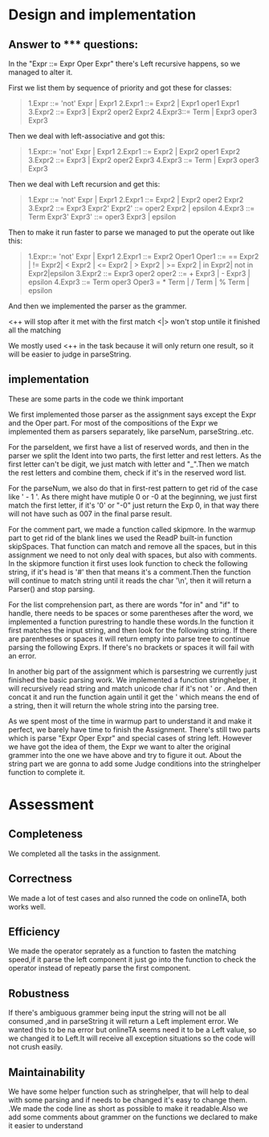 # Design and implementation

## Answer to *** questions:

In the "Expr ::= Expr Oper Expr" there's Left recursive happens, so we managed to alter it. 

First we list them by sequence of priority and got these for classes:

> 1.Expr ::= 'not' Expr | Expr1
> 2.Expr1 ::= Expr2 | Expr1 oper1 Expr1
> 3.Expr2 ::= Expr3 | Expr2 oper2 Expr2
> 4.Expr3::= Term | Expr3 oper3 Expr3

Then we deal with left-associative and got this:

> 1.Expr::= 'not' Expr | Expr1
> 2.Expr1 ::= Expr2 | Expr2 oper1 Expr2
> 3.Expr2 ::= Expr3 | Expr2 oper2 Expr3
> 4.Expr3 ::= Term | Expr3 oper3 Expr3

Then we deal with Left recursion and get this:

> 1.Expr ::= 'not' Expr | Expr1
> 2.Expr1 ::= Expr2 | Expr2 oper2 Expr2
> 3.Expr2 ::= Expr3 Expr2'
> Expr2' ::= oper2 Expr2 | epsilon
> 4.Expr3 ::= Term Expr3'
> Expr3' ::= oper3 Expr3 | epsilon

Then to make it run faster to parse we managed to put the operate out like this:

> 1.Expr::= 'not' Expr | Expr1
> 2.Expr1 ::= Expr2 Oper1
> Oper1 ::= == Expr2 | != Expr2| < Expr2 | <= Expr2 | > Expr2 | >= Expr2 | in Expr2| not in Expr2|epsilon
> 3.Expr2 ::= Expr3 oper2
> oper2 ::= + Expr3 | - Expr3 | epsilon
> 4.Expr3 ::= Term oper3
> Oper3 = * Term | / Term | % Term | epsilon

And then we implemented the parser as the grammer.



<++ will stop after it met with the first match
<|> won't stop untile it finished all the matching

We mostly used <++ in the task because it will only return one result, so it will be easier to judge in parseString.

## implementation

These are some parts in the code we think important 

We first implemented those parser as the assignment says except the Expr and the Oper part. For most of the compositions of the Expr we implemented them as parsers separately, like parseNum, parseString..etc. 

For the parseIdent, we first have a list of reserved words, and then in the parser we split the Ident into two parts, the first letter and rest letters. As the first letter can't be digit, we just match with letter and "_".Then we match the rest letters and combine them, check if it's in the reserved word list. 

For the parseNum, we also do that in first-rest pattern to get rid of the case like 
' -  1 '. As there might have mutiple 0 or -0 at the beginning, we just first match the first letter, if it's '0' or "-0" just return the Exp 0, in that way there will not have such as 007 in the final parse result.

 For the comment part, we made a function called skipmore. In the warmup part to get rid of the blank lines we used the ReadP built-in function skipSpaces. That function can match and remove all the spaces, but in this assignment we need to not only deal with spaces, but also with comments. In the skipmore function it first uses look function to check the following string, if it's head is '#' then that means it's a comment.Then the function will continue to match string until it reads the char '\n', then it will return a Parser() and stop parsing.

For the list comprehension part, as there are words "for in" and "if" to handle, there needs to be spaces or some parentheses after the word, we implemented a function purestring to handle these words.In the function it first matches the input string, and then look for the following string. If there are parentheses or spaces it will return empty into parse tree to continue parsing the following Exprs. If there's no brackets or spaces it will fail with an error.

In another big part of the assignment which is parsestring we currently just finished the basic parsing work. We implemented a function stringhelper, it will recursively read string and match unicode char if it's not ' or \. And then concat it and run the function again until it get the ' which means the end of a string, then it will return the whole string into the parsing tree. 

As we spent most of the time in warmup part to understand it and make it perfect, we barely have time to finish the Assignment. There's still two parts which is parse "Expr Oper Expr" and special cases of string left. However we have got the idea of them, the Expr we want to alter the original grammer into the one we have above and try to figure it out. About the string part we are gonna to add some Judge conditions into the stringhelper function to complete it.

# Assessment

## Completeness 

We completed all the tasks in the assignment.

## Correctness 

We made a lot of test cases and also runned the code on onlineTA, both works well.

## Efficiency 

We made the operator seprately as a function to fasten the matching speed,if it parse the left component it just go into the function to check the operator instead of repeatly parse the first component.

## Robustness 

If there's ambiguous grammer being input the string will not be all consumed ,and in parseString it will return a Left implement error. We wanted this to be na error but onlineTA seems need it to be a Left value, so we changed it to Left.It will receive all exception situations so the code will not crush easily.

## Maintainability 

We have some helper function such as stringhelper, that will help to deal with some parsing and if needs to be changed it's easy to change them. .We made the code line as short as possible to make it readable.Also we add some comments about grammer on the functions we declared to make it easier to understand







